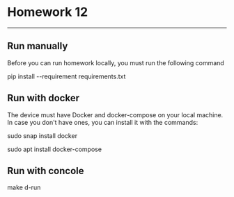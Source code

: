 # Homework 12

------------------------------------------

## Run manually

Before you can run homework locally, you must run the following command

pip install --requirement requirements.txt

## Run with docker

The device must have Docker and docker-compose on your local machine. 
In case you don't have ones, you can install it with the commands:

sudo snap install docker

sudo apt install docker-compose

## Run with concole

make d-run